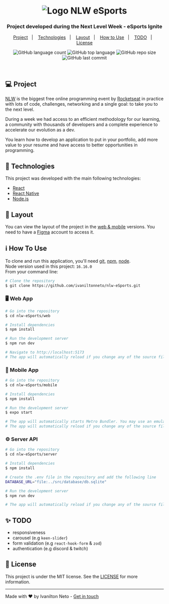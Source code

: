 <h1 align="center">
	<img alt="Logo NLW eSports" src="https://global-uploads.webflow.com/61d83a2ebb0ae01ab96e841a/630ced17a99fbd99b6169b52_Logo-NLW-eSports.svg" />
</h1>

<h3 align="center">
  Project developed during the Next Level Week - eSports Ignite
</h3>

<p align="center">
  <a href="#-project">Project</a>&nbsp;&nbsp;&nbsp;|&nbsp;&nbsp;&nbsp;
  <a href="#-technologies">Technologies</a>&nbsp;&nbsp;&nbsp;|&nbsp;&nbsp;&nbsp;
  <a href="#-layout">Layout</a>&nbsp;&nbsp;&nbsp;|&nbsp;&nbsp;&nbsp;
  <a href="#-how-to-use">How to Use</a>&nbsp;&nbsp;&nbsp;|&nbsp;&nbsp;&nbsp;
  <a href="#-todo">TODO</a>&nbsp;&nbsp;&nbsp;|&nbsp;&nbsp;&nbsp;
  <a href="#-license">License</a>
</p>

<p align="center">
  <img alt="GitHub language count" src="https://img.shields.io/github/languages/count/ivaniltonneto/nlw-eSports">

  <img alt="GitHub top language" src="https://img.shields.io/github/languages/top/ivaniltonneto/nlw-eSports">

  <img alt="GitHub repo size" src="https://img.shields.io/github/repo-size/ivaniltonneto/nlw-eSports">

  <img alt="GitHub last commit" src="https://img.shields.io/github/last-commit/ivaniltonneto/nlw-eSports">

</p>

<br/>

## 💻 Project

[NLW](https://lp.rocketseat.com.br/nlw) is the biggest free online programming event by [Rocketseat](https://rocketseat.com.br/) in practice with lots of code, challenges, networking and a single goal: to take you to the next level.

During a week we had access to an efficient methodology for our learning, a community with thousands of developers and a complete experience to accelerate our evolution as a dev.

You learn how to develop an application to put in your portfolio, add more value to your resume and have access to better opportunities in programming.

## 🚀 Technologies

This project was developed with the main following technologies:

- [React](https://reactjs.org)
- [React Native](https://reactnative.dev)
- [Node.js](https://nodejs.org/en/)

## 🔖 Layout

You can view the layout of the project in the [web & mobile](https://www.figma.com/community/file/1150897317533332617) versions. You need to have a [Figma](https://www.figma.com/) account to access it.

## ℹ️ How To Use

To clone and run this application, you'll need [git](https://git-scm.com), [npm](https://www.npmjs.com/), [node](https://nodejs.org/en/). 
<br/>Node version used in this project: `16.16.0`
<br/>From your command line:

```bash
# Clone the repository
$ git clone https://github.com/ivaniltonneto/nlw-eSports.git
```

### 🖥️ Web App

```bash
# Go into the repository
$ cd nlw-eSports/web

# Install dependencies
$ npm install

# Run the development server
$ npm run dev

# Navigate to http://localhost:5173
# The app will automatically reload if you change any of the source files.
```

### 📱 Mobile App

```bash
# Go into the repository
$ cd nlw-eSports/mobile

# Install dependencies
$ npm install

# Run the development server
$ expo start

# The app will automatically starts Metro Bundler. You may use an emulator or your own smartphone.
# The app will automatically reload if you change any of the source files.
```

### ⚙️ Server API

```bash
# Go into the repository
$ cd nlw-eSports/server

# Install dependencies
$ npm install

# Create the .env file in the repository and add the following line
DATABASE_URL="file:../src/database/db.sqlite"

# Run the development server
$ npm run dev

# The app will automatically reload if you change any of the source files.
```

## ✨ TODO

- responsiveness
- carousel (e.g `keen-slider`)
- form validation (e.g `react-hook-form` & `zod`)
- authentication (e.g discord & twitch)

## 📝 License

This project is under the MIT license. See the [LICENSE](LICENSE.md) for more information.

---

Made with ♥ by Ivanilton Neto - [Get in touch](https://www.linkedin.com/in/ivanilton-neto-a712a379/)
